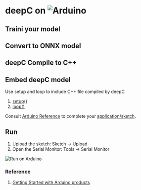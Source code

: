 # deepC on ![Arduino](https://www.arduino.cc/en/uploads/Trademark/ARDUINO_logo.jpg)

## Traini your model

## Convert to ONNX model

## deepC Compile to C++

## Embed deepC model

Use setup and loop to include C++ file compiled by deepC
1. [setup()](https://www.arduino.cc/reference/en/language/structure/sketch/setup/)
1. [loop()](https://www.arduino.cc/reference/en/language/structure/sketch/loop/)

Consult [Arduino Reference](https://www.arduino.cc/reference/en/) to complete your [application/sketch](https://www.arduino.cc/en/tutorial/sketch).

## Run
1. Upload the sketch: Sketch -> Upload
1. Open the Serial Monitor: Tools -> Serial Monitor

![Run on Arduino](https://cdn.sparkfun.com/assets/d/4/e/3/c/51df245ece395f0728000001.png)

### Reference
1. [Getting Started with Arduino products](https://www.arduino.cc/en/Guide/HomePage)
